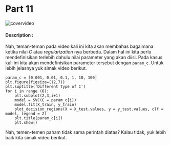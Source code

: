 # Part 11

![covervideo](http://bit.ly/makeaicovervideo)

#### **Description :**
Nah, teman-teman pada video kali ini kita akan membahas bagaimana ketika nilai *C* atau *regularization* nya berbeda. Dalam hal ini kita perlu mendefinisikan terlebih dahulu nilai parameter yang akan diisi. Pada kasus kali ini kita akan mendefinisikan parameter tersebut dengan ```param_c```. Untuk lebih jelasnya yuk simak video berikut.
```
param_c = [0.001, 0.01, 0.1, 1, 10, 100]
plt.figure(figsize=(12,7))
plt.suptitle('Different Type of C')
for i in range (6):
    plt.subplot(2,3,i+1)
    model = SVC(C = param_c[i])
    model.fit(X_train, y_train)
    plot_decision_regions(X = X_test.values, y = y_test.values, clf = model, legend = 2)
    plt.title(param_c[i])
    plt.show()
```

Nah, temen-temen paham tidak sama perintah diatas? Kalau tidak, yuk lebih baik kita simak video berikut. 
